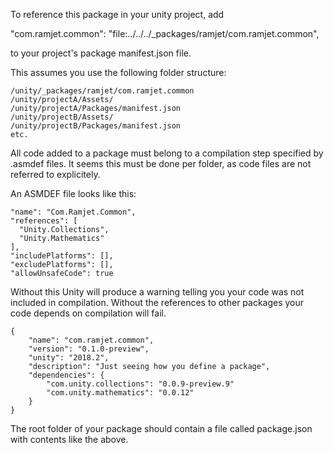To reference this package in your unity project, add

"com.ramjet.common": "file:../../../_packages/ramjet/com.ramjet.common",

to your project's package manifest.json file.

This assumes you use the following folder structure:

```
/unity/_packages/ramjet/com.ramjet.common
/unity/projectA/Assets/
/unity/projectA/Packages/manifest.json
/unity/projectB/Assets/
/unity/projectB/Packages/manifest.json
etc.
```

All code added to a package must belong to a compilation step specified by .asmdef files. It seems this must be done per folder, as code files are not referred to explicitely.

An ASMDEF file looks like this:

```
"name": "Com.Ramjet.Common",
"references": [
  "Unity.Collections",
  "Unity.Mathematics"
],
"includePlatforms": [],
"excludePlatforms": [],
"allowUnsafeCode": true
```

Without this Unity will produce a warning telling you your code was not included in compilation. Without the references to other packages your code depends on compilation will fail.

```
{
	"name": "com.ramjet.common",
	"version": "0.1.0-preview",
	"unity": "2018.2",
	"description": "Just seeing how you define a package",
	"dependencies": {
        "com.unity.collections": "0.0.9-preview.9"
        "com.unity.mathematics": "0.0.12"
	}
}
```
The root folder of your package should contain a file called package.json with contents like the above.
